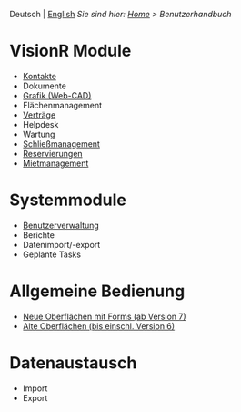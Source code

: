 <!-- TITLE: Benutzerhandbuch -->
<!-- SUBTITLE: Dokumentation der Oberflächen und Module in VisionR für Benutzer -->

Deutsch | [English](/en/user-guide)
*Sie sind hier: [Home](/home) > Benutzerhandbuch*
# VisionR Module
* [Kontakte](/de/modules/contacts)
* Dokumente
* [Grafik (Web-CAD)](/de/modules/graphics)
* Flächenmanagement
* [Verträge](/de/modules/contracts)
* Helpdesk
* Wartung
* [Schließmanagement](/de/modules/keys)
* [Reservierungen](/de/modules/reservations)
* [Mietmanagement](/de/modules/rentals)
# Systemmodule
* [Benutzerverwaltung](/de/modules/user-management)
* Berichte
* Datenimport/-export
* Geplante Tasks
# Allgemeine Bedienung
* [Neue Oberflächen mit Forms (ab Version 7)](/de/modules/general)
* [Alte Oberflächen (bis einschl. Version 6)](/de/modules/general/qooxdoo)
# Datenaustausch
* Import
* Export
